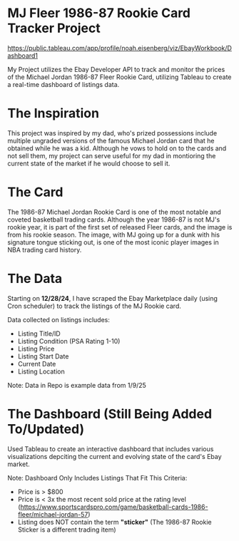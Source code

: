 # MJ Fleer 1986-87 Rookie Card Tracker Project
https://public.tableau.com/app/profile/noah.eisenberg/viz/EbayWorkbook/Dashboard1

My Project utilizes the Ebay Developer API to track and monitor the prices of the Michael Jordan 1986-87 Fleer Rookie Card, utilizing Tableau to create a real-time dashboard of listings data.

# The Inspiration
This project was inspired by my dad, who's prized possessions include multiple ungraded versions of the famous Michael Jordan card that he obtained while he was a kid. Although he vows to hold on to the cards and not sell them, my project can serve useful for my dad in montioring the current state of the market if he would choose to sell it.

# The Card
The 1986-87 Michael Jordan Rookie Card is one of the most notable and coveted basketball trading cards. Although the year 1986-87 is not MJ's rookie year, it is part of the first set of released Fleer cards, and the image is from his rookie season. The image, with MJ going up for a dunk with his signature tongue sticking out, is one of the most iconic player images in NBA trading card history.

# The Data
Starting on **12/28/24**, I have scraped the Ebay Marketplace daily (using Cron scheduler) to track the listings of the MJ Rookie card. 

Data collected on listings includes:
- Listing Title/ID
- Listing Condition (PSA Rating 1-10)
- Listing Price
- Listing Start Date
- Current Date
- Listing Location

Note: Data in Repo is example data from 1/9/25
# The Dashboard (Still Being Added To/Updated)
Used Tableau to create an interactive dashboard that includes various visualizations depciting the current and evolving state of the card's Ebay market. 

Note: Dashboard Only Includes Listings That Fit This Criteria:
- Price is > $800
- Price is < 3x the most recent sold price at the rating level (https://www.sportscardspro.com/game/basketball-cards-1986-fleer/michael-jordan-57)
- Listing does NOT contain the term **"sticker"** (The 1986-87 Rookie Sticker is a different trading item)






